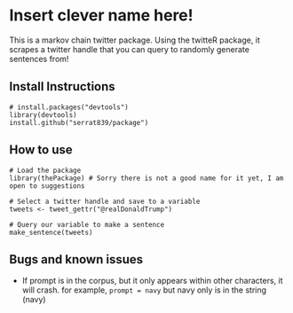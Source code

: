 # Insert clever name here!

This is a markov chain twitter package.
Using the twitteR package, it scrapes a twitter handle that you can query to randomly generate sentences from!

## Install Instructions
```
# install.packages("devtools")
library(devtools)
install.github("serrat839/package")
```

## How to use
```
# Load the package
library(thePackage) # Sorry there is not a good name for it yet, I am open to suggestions

# Select a twitter handle and save to a variable
tweets <- tweet_gettr("@realDonaldTrump")

# Query our variable to make a sentence
make_sentence(tweets)
```

## Bugs and known issues
- If prompt is in the corpus, but it only appears within other characters, it will crash. for example, `prompt = navy` but navy only is in the string (navy)
